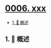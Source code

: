 # [0006. xxx](https://github.com/Tdahuyou/TNotes.vscode/tree/main/notes/0006.%20xxx)

<!-- region:toc -->

- [1. 📝 概述](#1--概述)

<!-- endregion:toc -->

## 1. 📝 概述
